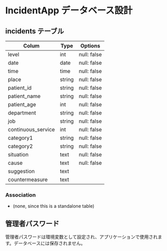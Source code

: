 # IncidentApp データベース設計

## incidents テーブル
| Colum               | Type   | Options                     |
| ------------------- | ------ | --------------------------- |
| level               | int    | null: false                 |
| date                | date   | null: false                 |
| time                | time   | null: false                 |
| place               | string | null: false                 |
| patient_id          | string | null: false                 |
| patient_name        | string | null: false                 |
| patient_age         | int    | null: false                 |
| department          | string | null: false                 |
| job                 | string | null: false                 |
| continuous_service  | int    | null: false                 |
| category1           | string | null: false                 |
| category2           | string | null: false                 |
| situation           | text   | null: false                 |
| cause               | text   | null: false                 |
| suggestion          | text   |                             |
| countermeasure      | text   |                             |

### Association
- (none, since this is a standalone table)

## 管理者パスワード
管理者パスワードは環境変数として設定され、アプリケーションで使用されます。データベースには保存されません。
